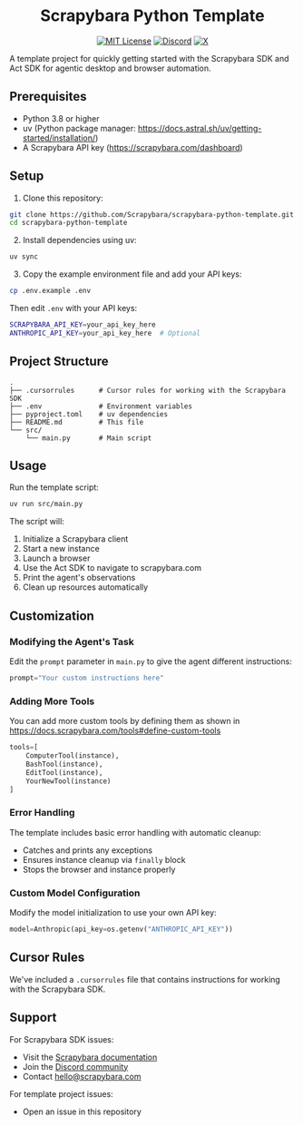 <div id="toc" align="center">
  <ul style="list-style: none">
    <summary>
      <h1>Scrapybara Python Template</h1>
    </summary>
  </ul>
</div>

<p align="center">
  <a href="https://github.com/scrapybara/scrapybara-playground/blob/main/license"><img alt="MIT License" src="https://img.shields.io/badge/license-MIT-blue" /></a>
  <a href="https://discord.gg/s4bPUVFXqA"><img alt="Discord" src="https://img.shields.io/badge/Discord-Join%20the%20community-6D1CCF.svg?logo=discord" /></a>
  <a href="https://x.com/scrapybara"><img alt="X" src="https://img.shields.io/badge/Twitter-Follow%20us-6D1CCF.svg?logo=X" /></a>
</p>

A template project for quickly getting started with the Scrapybara SDK and Act SDK for agentic desktop and browser automation.

## Prerequisites

- Python 3.8 or higher
- uv (Python package manager: https://docs.astral.sh/uv/getting-started/installation/)
- A Scrapybara API key (https://scrapybara.com/dashboard)

## Setup

1. Clone this repository:

```bash
git clone https://github.com/Scrapybara/scrapybara-python-template.git
cd scrapybara-python-template
```

2. Install dependencies using uv:

```bash
uv sync
```

3. Copy the example environment file and add your API keys:

```bash
cp .env.example .env
```

Then edit `.env` with your API keys:

```bash
SCRAPYBARA_API_KEY=your_api_key_here
ANTHROPIC_API_KEY=your_api_key_here  # Optional
```

## Project Structure

```
.
├── .cursorrules      # Cursor rules for working with the Scrapybara SDK
├── .env              # Environment variables
├── pyproject.toml    # uv dependencies
├── README.md         # This file
└── src/
    └── main.py       # Main script
```

## Usage

Run the template script:

```bash
uv run src/main.py
```

The script will:

1. Initialize a Scrapybara client
2. Start a new instance
3. Launch a browser
4. Use the Act SDK to navigate to scrapybara.com
5. Print the agent's observations
6. Clean up resources automatically

## Customization

### Modifying the Agent's Task

Edit the `prompt` parameter in `main.py` to give the agent different instructions:

```python
prompt="Your custom instructions here"
```

### Adding More Tools

You can add more custom tools by defining them as shown in https://docs.scrapybara.com/tools#define-custom-tools

```python
tools=[
    ComputerTool(instance),
    BashTool(instance),
    EditTool(instance),
    YourNewTool(instance)
]
```

### Error Handling

The template includes basic error handling with automatic cleanup:

- Catches and prints any exceptions
- Ensures instance cleanup via `finally` block
- Stops the browser and instance properly

### Custom Model Configuration

Modify the model initialization to use your own API key:

```python
model=Anthropic(api_key=os.getenv("ANTHROPIC_API_KEY"))
```

## Cursor Rules

We've included a `.cursorrules` file that contains instructions for working with the Scrapybara SDK.

## Support

For Scrapybara SDK issues:

- Visit the [Scrapybara documentation](https://docs.scrapybara.com)
- Join the [Discord community](https://discord.gg/s4bPUVFXqA)
- Contact hello@scrapybara.com

For template project issues:

- Open an issue in this repository
